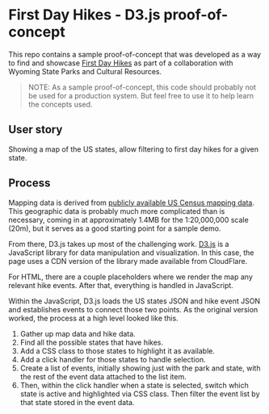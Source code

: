 # First Day Hikes - D3.js proof-of-concept

This repo contains a sample proof-of-concept that was developed as a way to find and showcase [First Day Hikes](https://americanhiking.org/first-day-hikes/) as part of a collaboration with Wyoming State Parks and Cultural Resources.

> NOTE: As a sample proof-of-concept, this code should probably not be used for a production system. But feel free to use it to help learn the concepts used.

## User story

Showing a map of the US states, allow filtering to first day hikes for a given state.

## Process

Mapping data is derived from [publicly available US Census mapping data](https://www.census.gov/geographies/mapping-files/time-series/geo/cartographic-boundary.html). This geographic data is probably much more complicated than is necessary, coming in at approximately 1.4MB for the 1:20,000,000 scale (20m), but it serves as a good starting point for a sample demo.

From there, D3.js takes up most of the challenging work. [D3.js](https://d3js.org/) is a JavaScript library for data manipulation and visualization. In this case, the page uses a CDN version of the library made available from CloudFlare.

For HTML, there are a couple placeholders where we render the map any relevant hike events. After that, everything is handled in JavaScript.

Within the JavaScript, D3.js loads the US states JSON and hike event JSON and establishes events to connect those two points. As the original version worked, the process at a high level looked like this.

1. Gather up map data and hike data.
1. Find all the possible states that have hikes.
1. Add a CSS class to those states to highlight it as available.
1. Add a click handler for those states to handle selection.
1. Create a list of events, initially showing just with the park and state, with the rest of the event data attached to the list item.
1. Then, within the click handler when a state is selected, switch which state is active and highlighted via CSS class. Then filter the event list by that state stored in the event data.
